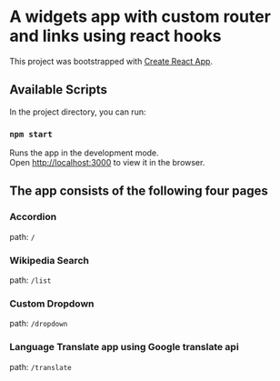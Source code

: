 # A widgets app with custom router and links using react hooks

This project was bootstrapped with [Create React App](https://github.com/facebook/create-react-app).

## Available Scripts

In the project directory, you can run:

### `npm start`

Runs the app in the development mode.\
Open [http://localhost:3000](http://localhost:3000) to view it in the browser.

## The app consists of the following four pages

### Accordion

 path: `/`

### Wikipedia Search

 path: `/list`

### Custom Dropdown

 path: `/dropdown`


### Language Translate app using Google translate api

path: `/translate`
